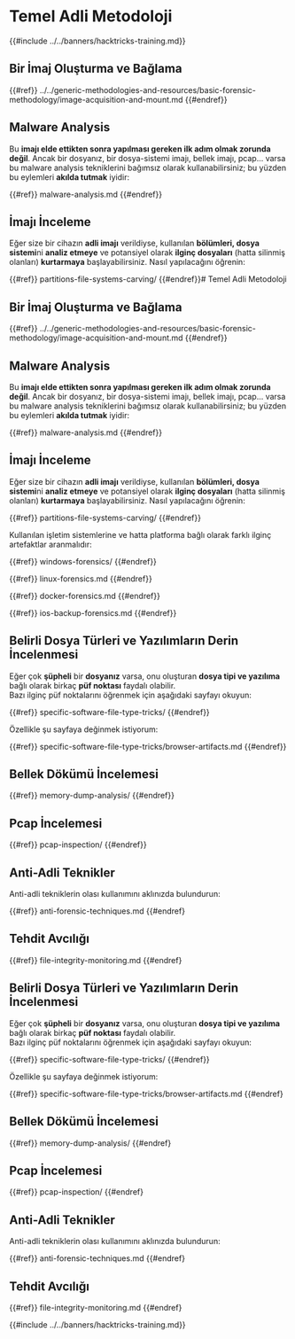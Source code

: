 # Temel Adli Metodoloji

{{#include ../../banners/hacktricks-training.md}}

## Bir İmaj Oluşturma ve Bağlama


{{#ref}}
../../generic-methodologies-and-resources/basic-forensic-methodology/image-acquisition-and-mount.md
{{#endref}}

## Malware Analysis

Bu **imajı elde ettikten sonra yapılması gereken ilk adım olmak zorunda değil**. Ancak bir dosyanız, bir dosya-sistemi imajı, bellek imajı, pcap... varsa bu malware analysis tekniklerini bağımsız olarak kullanabilirsiniz; bu yüzden bu eylemleri **akılda tutmak** iyidir:


{{#ref}}
malware-analysis.md
{{#endref}}

## İmajı İnceleme

Eğer size bir cihazın **adli imajı** verildiyse, kullanılan **bölümleri, dosya sistemi**ni **analiz etmeye** ve potansiyel olarak **ilginç dosyaları** (hatta silinmiş olanları) **kurtarmaya** başlayabilirsiniz. Nasıl yapılacağını öğrenin:


{{#ref}}
partitions-file-systems-carving/
{{#endref}}# Temel Adli Metodoloji



## Bir İmaj Oluşturma ve Bağlama


{{#ref}}
../../generic-methodologies-and-resources/basic-forensic-methodology/image-acquisition-and-mount.md
{{#endref}}

## Malware Analysis

Bu **imajı elde ettikten sonra yapılması gereken ilk adım olmak zorunda değil**. Ancak bir dosyanız, bir dosya-sistemi imajı, bellek imajı, pcap... varsa bu malware analysis tekniklerini bağımsız olarak kullanabilirsiniz; bu yüzden bu eylemleri **akılda tutmak** iyidir:


{{#ref}}
malware-analysis.md
{{#endref}}

## İmajı İnceleme

Eğer size bir cihazın **adli imajı** verildiyse, kullanılan **bölümleri, dosya sistemi**ni **analiz etmeye** ve potansiyel olarak **ilginç dosyaları** (hatta silinmiş olanları) **kurtarmaya** başlayabilirsiniz. Nasıl yapılacağını öğrenin:


{{#ref}}
partitions-file-systems-carving/
{{#endref}}

Kullanılan işletim sistemlerine ve hatta platforma bağlı olarak farklı ilginç artefaktlar aranmalıdır:


{{#ref}}
windows-forensics/
{{#endref}}


{{#ref}}
linux-forensics.md
{{#endref}}


{{#ref}}
docker-forensics.md
{{#endref}}


{{#ref}}
ios-backup-forensics.md
{{#endref}}

## Belirli Dosya Türleri ve Yazılımların Derin İncelenmesi

Eğer çok **şüpheli** bir **dosyanız** varsa, onu oluşturan **dosya tipi ve yazılıma** bağlı olarak birkaç **püf noktası** faydalı olabilir.\
Bazı ilginç püf noktalarını öğrenmek için aşağıdaki sayfayı okuyun:


{{#ref}}
specific-software-file-type-tricks/
{{#endref}}

Özellikle şu sayfaya değinmek istiyorum:


{{#ref}}
specific-software-file-type-tricks/browser-artifacts.md
{{#endref}}

## Bellek Dökümü İncelemesi


{{#ref}}
memory-dump-analysis/
{{#endref}}

## Pcap İncelemesi


{{#ref}}
pcap-inspection/
{{#endref}}

## **Anti-Adli Teknikler**

Anti-adli tekniklerin olası kullanımını aklınızda bulundurun:


{{#ref}}
anti-forensic-techniques.md
{{#endref}

## Tehdit Avcılığı


{{#ref}}
file-integrity-monitoring.md
{{#endref}



## Belirli Dosya Türleri ve Yazılımların Derin İncelenmesi

Eğer çok **şüpheli** bir **dosyanız** varsa, onu oluşturan **dosya tipi ve yazılıma** bağlı olarak birkaç **püf noktası** faydalı olabilir.\
Bazı ilginç püf noktalarını öğrenmek için aşağıdaki sayfayı okuyun:


{{#ref}}
specific-software-file-type-tricks/
{{#endref}}

Özellikle şu sayfaya değinmek istiyorum:


{{#ref}}
specific-software-file-type-tricks/browser-artifacts.md
{{#endref}

## Bellek Dökümü İncelemesi


{{#ref}}
memory-dump-analysis/
{{#endref}

## Pcap İncelemesi


{{#ref}}
pcap-inspection/
{{#endref}

## **Anti-Adli Teknikler**

Anti-adli tekniklerin olası kullanımını aklınızda bulundurun:


{{#ref}}
anti-forensic-techniques.md
{{#endref}

## Tehdit Avcılığı


{{#ref}}
file-integrity-monitoring.md
{{#endref}

{{#include ../../banners/hacktricks-training.md}}
